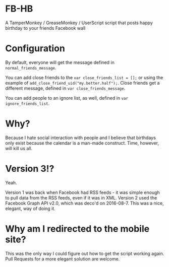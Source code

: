 # FB-HB
A TamperMonkey / GreaseMonkey / UserScript script that posts happy birthday to your friends Facebook wall


# Configuration
By default, everyone will get the message defined in `normal_friends_message`.


You can add close friends to the `var close_friends_list = [];` or using the example of `add_close_friend_uid("my.better.half");`. Close friends get a different message, defined in `var close_friends_message`.


You can add people to an ignore list, as well, defined in `var ignore_friends_list`.

# Why?
Because I hate social interaction with people and I believe that birthdays only exist because the calendar is a man-made construct. Time, however, will kill us all.

# Version 3!?
Yeah. 


Version 1 was back when Facebook had RSS feeds - it was simple enough to pull data from the RSS feeds, even if it was in XML.
Version 2 used the Facebook Graph API v2.0, which was deco'd on 2016-08-7. This was a nice, elegant, way of doing it.


# Why am I redirected to the mobile site?
This was the only way I could figure out how to get the script working again. Pull Requests for a more elegant solution are welcome.
